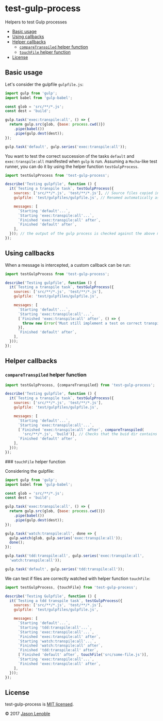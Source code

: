 # test-gulp-process

Helpers to test Gulp processes

  * [Basic usage](#basic-usage)
  * [Using callbacks](#using-callbacks)
  * [Helper callbacks](#helper-callbacks)
    * [`compareTranspiled` helper function](#comparetranspiled-helper-function)
    * [`touchFile` helper function](#touchfile-helper-function)
  * [License](#license)


## Basic usage

Let's consider the gulpfile `gulpfile.js`:

```js
import gulp from 'gulp';
import babel from 'gulp-babel';

const glob = 'src/**/*.js';
const dest = 'build';

gulp.task('exec:transpile:all', () => {
  return gulp.src(glob, {base: process.cwd()})
    .pipe(babel())
    .pipe(gulp.dest(dest));
});

gulp.task('default', gulp.series('exec:transpile:all'));
```

You want to test the correct succession of the tasks `default` and  `exec:transpile:all` manifested when `gulp` is run. Assuming a `Mocha`-like test runner, you can do it by using the helper function `testGulpProcess`.

```js
import testGulpProcess from 'test-gulp-process';

describe('Testing gulpfile', function () {
  it(`Testing a transpile task`, testGulpProcess({
    sources: ['src/**/*.js', 'test/**/*.js'], // Source files copied into a tmp directory
    gulpfile: 'test/gulpfiles/gulpfile.js', // Renamed automatically as gulpfile.babel.js into the tmp directory

    messages: [
      `Starting 'default'...`,
      `Starting 'exec:transpile:all'...`,
      `Finished 'exec:transpile:all' after`,
      `Finished 'default' after`,
    ],
  })); // the output of the gulp process is checked against the above messages
});
```

## Using callbacks

When a message is intercepted, a custom callback can be run:

```js
import testGulpProcess from 'test-gulp-process';

describe('Testing gulpfile', function () {
  it(`Testing a transpile task`, testGulpProcess({
    sources: ['src/**/*.js', 'test/**/*.js'],
    gulpfile: 'test/gulpfiles/gulpfile.js',

    messages: [
      `Starting 'default'...`,
      `Starting 'exec:transpile:all'...`,
      [`Finished 'exec:transpile:all' after`, () => {
        throw new Error('Must still implement a test on correct transpilation')
      }],
      `Finished 'default' after`,
    ],
  }));
});
```

## Helper callbacks

### `compareTranspiled` helper function

```js
import testGulpProcess, {compareTranspiled} from 'test-gulp-process';

describe('Testing gulpfile', function () {
  it(`Testing a transpile task`, testGulpProcess({
    sources: ['src/**/*.js', 'test/**/*.js'],
    gulpfile: 'test/gulpfiles/gulpfile.js',

    messages: [
      `Starting 'default'...`,
      `Starting 'exec:transpile:all'...`,
      [`Finished 'exec:transpile:all' after`, compareTranspiled(
        'src/**/*.js', 'build')], // Checks that the buid dir contains the transpiled files from 'src/**/*.js'
      `Finished 'default' after`,
    ],
  }));
});
```

### `touchFile` helper function

Considering the gulpfile:

```js
import gulp from 'gulp';
import babel from 'gulp-babel';

const glob = 'src/**/*.js';
const dest = 'build';

gulp.task('exec:transpile:all', () => {
  return gulp.src(glob, {base: process.cwd()})
    .pipe(babel())
    .pipe(gulp.dest(dest));
});

gulp.task('watch:transpile:all', done => {
  gulp.watch(glob, gulp.series('exec:transpile:all'));
  done();
});

gulp.task('tdd:transpile:all', gulp.series('exec:transpile:all',
  'watch:transpile:all'));

gulp.task('default', gulp.series('tdd:transpile:all'));
```

We can test if files are correctly watched with helper function `touchFile`:

```js
import testGulpProcess, {touchFile} from 'test-gulp-process';

describe('Testing Gulpfile', function () {
  it(`Testing a tdd transpile task`, testGulpProcess({
    sources: ['src/**/*.js', 'test/**/*.js'],
    gulpfile: 'test/gulpfiles/gulpfile.js',

    messages: [
      `Starting 'default'...`,
      `Starting 'tdd:transpile:all'...`,
      `Starting 'exec:transpile:all'...`,
      `Finished 'exec:transpile:all' after`,
      `Starting 'watch:transpile:all'...`,
      `Finished 'watch:transpile:all' after`,
      `Finished 'tdd:transpile:all' after`,
      [`Finished 'default' after`, touchFile('src/some-file.js')],
      `Starting 'exec:transpile:all'...`,
      `Finished 'exec:transpile:all' after`,
    ],
  }));
});
```

## License

test-gulp-process is [MIT licensed](./LICENSE).

© 2017 [Jason Lenoble](mailto:jason.lenoble@gmail.com)
